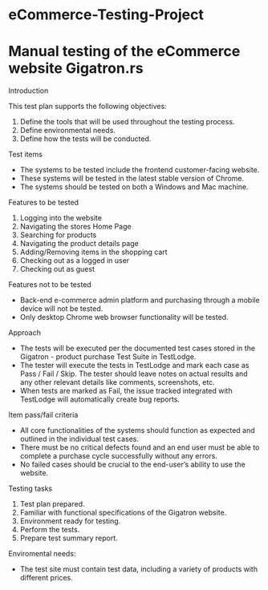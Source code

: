 # eCommerce-Testing-Project

# Manual testing of the eCommerce website Gigatron.rs

Introduction

This test plan supports the following objectives:

1. Define the tools that will be used throughout the testing process.
2. Define environmental needs.
3. Define how the tests will be conducted.

Test items

- The systems to be tested include the frontend customer-facing website.
- These systems will be tested in the latest stable version of Chrome.
- The systems should be tested on both a Windows and Mac machine.

Features to be tested

1. Logging into the website
2. Navigating the stores Home Page
3. Searching for products
4. Navigating the product details page
5. Adding/Removing items in the shopping cart
6. Checking out as a logged in user
7. Checking out as guest

Features not to be tested

- Back-end e-commerce admin platform and purchasing through a mobile device will not be tested.
- Only desktop Chrome web browser functionality will be tested.

Approach

- The tests will be executed per the documented test cases stored in the Gigatron - product purchase Test Suite in TestLodge.
- The tester will execute the tests in TestLodge and mark each case as Pass / Fail / Skip. The tester should leave notes on actual results and any other relevant details like comments, screenshots, etc.
- When tests are marked as Fail, the issue tracked integrated with TestLodge will automatically create bug reports.

Item pass/fail criteria

- All core functionalities of the systems should function as expected and outlined in the individual test cases.
- There must be no critical defects found and an end user must be able to complete a purchase cycle successfully without any errors.
- No failed cases should be crucial to the end-user’s ability to use the website.

Testing tasks

1. Test plan prepared.
2. Familiar with functional specifications of the Gigatron website.
3. Environment ready for testing.
4. Perform the tests.
5. Prepare test summary report.

Enviromental needs:

- The test site must contain test data, including a variety of products with different
prices.
